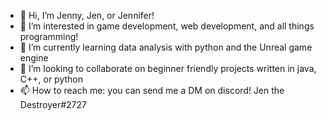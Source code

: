 - 👋 Hi, I’m Jenny, Jen, or Jennifer!
- 👀 I’m interested in game development, web development, and all things programming!
- 🌱 I’m currently learning data analysis with python and the Unreal game engine
- 💞️ I’m looking to collaborate on beginner friendly projects written in java, C++, or python
- 📫 How to reach me: you can send me a DM on discord! Jen the Destroyer#2727

<!---
DonkeyFeet00/DonkeyFeet00 is a ✨ special ✨ repository because its `README.md` (this file) appears on your GitHub profile.
You can click the Preview link to take a look at your changes.
--->
